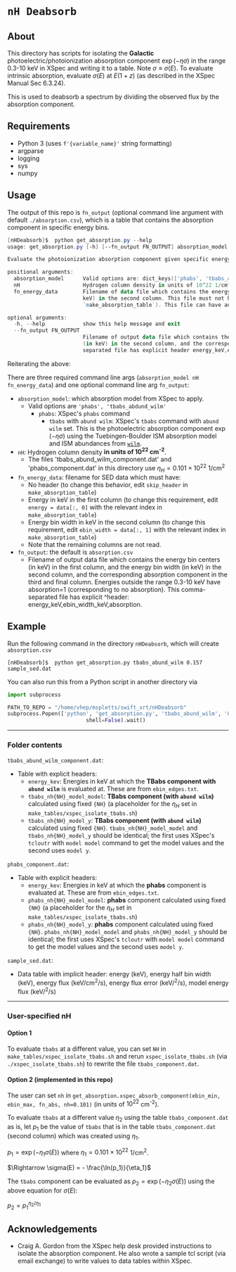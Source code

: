 # `nH Deabsorb`


## About

This directory has scripts for isolating the **Galactic** photoelectric/photoionization absorption component $\exp(-\eta\sigma)$ 
in the range 0.3-10 keV in XSpec and writing it to a table. 
Note $\sigma \equiv \sigma(E)$.
To evaluate intrinsic absorption, evaluate $\sigma(E)$ at $E(1+z)$ (as described in the XSpec Manual Sec 6.3.24). 

This is used to deabsorb a spectrum by dividing the observed flux by the absorption component.

## Requirements

* Python 3 (uses `f'{variable_name}'` string formatting)
* argparse
* logging
* sys
* numpy

## Usage

The output of this repo is `fn_output` (optional command line argument with default `./absorption.csv`), which is a table that contains the absorption component in specific energy bins.

```powershell
[nHDeabsorb]$  python get_absorption.py --help
usage: get_absorption.py [-h] [--fn_output FN_OUTPUT] absorption_model nH fn_energy_data

Evaluate the photoionization absorption component given specific energy bins (in keV)

positional arguments:
  absorption_model      Valid options are: dict_keys(['phabs', 'tbabs_abund_wilm']).
  nH                    Hydrogen column density in units of 10^22 1/cm^2.
  fn_energy_data        Filename of data file which contains the energy bin centers (in keV) in the first column and the energy bin width (in
                        keV) in the second column. This file must not have a header (to change this behavior see the docstring for
                        `make_absorption_table`). This file can have any number of columns, as only the first two are read.

optional arguments:
  -h, --help            show this help message and exit
  --fn_output FN_OUTPUT
                        Filename of output data file which contains the energy bin centers (in keV) in the first column, and the energy bin width
                        (in keV) in the second column, and the corresponding absorption component in the third and final column. This comma-
                        separated file has explicit header energy_keV,ebin_width_keV,absorption
```

Reiterating the above:

There are three required command line args (`absorption_model nH fn_energy_data`) 
and one optional command line arg `fn_output`:
* `absorption_model`: which absorption model from XSpec to apply.
  * Valid options are `'phabs', 'tbabs_abdund_wilm'`
    * `phabs`: XSpec's `phabs` command
      * `tbabs` with `abund wilm`: XSpec's `tbabs` command with `abund wilm` set. This is the photoelectric absorption component $\exp(-\eta\sigma)$ using the Tuebingen-Boulder ISM absorption model and ISM abundances from [`wilm`](https://ui.adsabs.harvard.edu/abs/2000ApJ...542..914W/abstract).
* `nH`: Hydrogen column density **in units of 10<sup>22</sup> cm<sup>-2</sup>**.
  * The files 'tbabs_abund_wilm_component.dat' and 'phabs_component.dat' in this directory use $\eta_H = 0.101 \times 10^{22}$ 1/cm<sup>2</sup>
* `fn_energy_data`: filename for SED data which must have:
  * No header (to change this behavior, edit `skip_header` in `make_absorption_table`)
  * Energy in keV in the first column (to change this requirement, edit `energy = data[:, 0]` with the relevant index in `make_absorption_table`)
  * Energy bin width in keV in the second column (to change this requirement, edit `ebin_width = data[:, 1]` with the relevant index in `make_absorption_table`)
  * Note that the remaining columns are not read.
* `fn_output`: the default is `absorption.csv`
  * Filename of output data file which contains the energy bin centers (in keV) in the first
                        column, and the energy bin width (in keV) in the second column, and the corresponding
                        absorption component in the third and final column. Energies outside the range 0.3-10 keV have absorption=1 (corresponding to no absorption). 
                        This comma-separated file has explicit ^header: energy_keV,ebin_width_keV,absorption.
## Example

Run the following command in the directory `nHDeabsorb`, which will create `absorption.csv`

```shell
[nHDeabsorb]$  python get_absorption.py tbabs_abund_wilm 0.157 sample_sed.dat
```


You can also run this from a Python script in another directory via
```python
import subprocess

PATH_TO_REPO = "/home/vhep/mspletts/swift_xrt/nHDeabsorb"
subprocess.Popen(['python', 'get_absorption.py', 'tbabs_abund_wilm', '0.157', 'sample_sed.dat'], cwd=PATH_TO_REPO,
                         shell=False).wait()
```

---

### Folder contents

`tbabs_abund_wilm_component.dat`:
* Table with explicit headers: 
  * `energy_kev`: Energies in keV at which the **TBabs component with `abund wilm`** is evaluated at. These are from `ebin_edges.txt`.
  * `tbabs_nh{NH}_model_model`: **TBabs component (with `abund wilm`)** calculated using fixed `{NH}` (a placeholder for the $\eta_H$ set in `make_tables/xspec_isolate_tbabs.sh`)
  * `tbabs_nh{NH}_model_y`: **TBabs component (with `abund wilm`)** calculated using fixed `{NH}`. `tbabs_nh{NH}_model_model` and `tbabs_nh{NH}_model_y` should be identical; the first uses XSpec's `tcloutr` with `model model` command to get the model values and the second uses `model y`. 

`phabs_component.dat`:
* Table with explicit headers: 
  * `energy_kev`: Energies in keV at which the **phabs** component is evaluated at. These are from `ebin_edges.txt`.
  * `phabs_nh{NH}_model_model`: **phabs** component calculated using fixed `{NH}` (a placeholder for the $\eta_H$ set in `make_tables/xspec_isolate_tbabs.sh`)
  * `phabs_nh{NH}_model_y`: **phabs** component calculated using fixed `{NH}`. `phabs_nh{NH}_model_model` and `phabs_nh{NH}_model_y` should be identical; the first uses XSpec's `tcloutr` with `model model` command to get the model values and the second uses `model y`. 

`sample_sed.dat`:
* Data table with implicit header: energy (keV), energy half bin width (keV), energy flux (keV/cm<sup>2</sup>/s), energy flux error (keV/<sup>2</sup>/s), model energy flux (keV/<sup>2</sup>/s)

---

### User-specified nH

#### Option 1 
To evaluate `tbabs` at a different value, you can set `NH` in `make_tables/xspec_isolate_tbabs.sh` and rerun `xspec_isolate_tbabs.sh` (via `./xspec_isolate_tbabs.sh`) to rewrite the file `tbabs_component.dat`.

#### Option 2 (implemented in this repo)
The user can set `nh` in `get_absorption.xspec_absorb_component(ebin_min, ebin_max, fn_abs, nh=0.101)`
(in units of $10^{22}$ cm<sup>-2</sup>).

To evaluate `tbabs` at a different value $\eta_2$ using the table `tbabs_component.dat` as is, 
let $p_1$ be the value of `tbabs` that is in the table `tbabs_component.dat` (second column) 
which was created using $\eta_1$.

$p_1 = \exp( -\eta_1 \sigma(E) )$ where $\eta_1 = 0.101 \times 10^{22}$ 1/cm<sup>2</sup>.

$\Rightarrow \sigma(E) = - \frac{\ln(p_1)}{\eta_1}$

The `tbabs` component can be evaluated as $p_2 = \exp( -\eta_2 \sigma(E) )$ using the above equation for $\sigma(E)$:

$p_2 = p_1^{\eta_2/\eta_1}$

## Acknowledgements

* Craig A. Gordon from the XSpec help desk provided instructions to isolate the absorption component. He also wrote a sample tcl script (via email exchange) to write values to data tables within XSpec.

